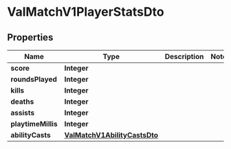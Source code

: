 

# ValMatchV1PlayerStatsDto


## Properties

| Name | Type | Description | Notes |
|------------ | ------------- | ------------- | -------------|
|**score** | **Integer** |  |  |
|**roundsPlayed** | **Integer** |  |  |
|**kills** | **Integer** |  |  |
|**deaths** | **Integer** |  |  |
|**assists** | **Integer** |  |  |
|**playtimeMillis** | **Integer** |  |  |
|**abilityCasts** | [**ValMatchV1AbilityCastsDto**](ValMatchV1AbilityCastsDto.md) |  |  |



